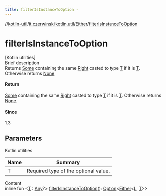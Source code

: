 ```yaml
---
title: filterIsInstanceToOption -
---
```

//[kotlin-util](../../index.md)/[it.czerwinski.kotlin.util](../index.md)/[Either](index.md)/[filterIsInstanceToOption](filter-is-instance-to-option.md)



# filterIsInstanceToOption  
[Kotlin utilities]  
Brief description  
Returns [Some](../-some/index.md) containing the same [Right](../-right/index.md) casted to type [T]() if it is [T](). Otherwise returns [None](../-none/index.md).  
  


#### Return  
[Some](../-some/index.md) containing the same [Right](../-right/index.md) casted to type [T]() if it is [T](). Otherwise returns [None](../-none/index.md).  
  


#### Since  
1.3  
  


## Parameters  
  
Kotlin utilities  
  
|  Name|  Summary| 
|---|---|
| T| Required type of the optional value.
  
  
Content  
inline fun <[T](filter-is-instance-to-option.md) : [Any](https://kotlinlang.org/api/latest/jvm/stdlib/kotlin/-any/index.html)?> [filterIsInstanceToOption](filter-is-instance-to-option.md)(): [Option](../-option/index.md)<[Either](index.md)<[L](index.md), [T](filter-is-instance-to-option.md)>>  



